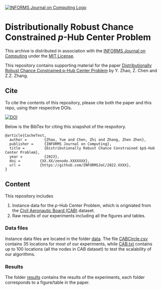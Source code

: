 [![INFORMS Journal on Computing Logo](https://INFORMSJoC.github.io/logos/INFORMS_Journal_on_Computing_Header.jpg)](https://pubsonline.informs.org/journal/ijoc)

# Distributionally Robust Chance Constrained $p$-Hub Center Problem

This archive is distributed in association with the [INFORMS Journal on
Computing](https://pubsonline.informs.org/journal/ijoc) under the [MIT License](LICENSE).

This repository contains supporting material for the paper [Distributionally Robust Chance Constrained p-Hub Center Problem](https://doi.org/????) by Y. Zhao, Z. Chen and Z.Z. Zhang.

## Cite

To cite the contents of this repository, please cite both the paper and this repo, using their respective DOIs.

[![DOI](https://zenodo.org/badge/DOI/XX.XXXX/zenodo.XXXXXXX.svg)](https://doi.org/XX.XXXX/zenodo.XXXXXXX)

Below is the BibTex for citing this snapshot of the respoitory.

```
@article{CacheTest,
  author =        {Zhao, Yue and Chen, Zhi and Zhang, Zhen Zhen},
  publisher =     {INFORMS Journal on Computing},
  title =         {Distributionally Robust Chance Constrained $p$-Hub Center Problem},
  year =          {2023},
  doi =         {XX.XX/zenodo.XXXXXXX},
  url =         {https://github.com/INFORMSJoC/2022.XXXX},
}  
```

## Content

This repository includes

1. Instance data for the $p$-Hub Center Problem, which is origniated from the [Civil Aeronautic Board (CAB)](https://www.researchgate.net/publication/269396247_cab100_mok) dataset.
1. Raw results of our experiments including all the figures and tables.

### Data files

Instance data files are located in the folder [data](data). The file [CABCircle.csv](data/CABCircle.csv) contains 35 locations for most of our experiments, while [CAB.txt](data/CAB.txt) contains up to 100 locations (all the nodes in CAB dataset) to test the scalability of our algorithms. 


### Results
The folder [results](results) contains the results of the experiments, each folder corresponds to a figure/table in the paper.
